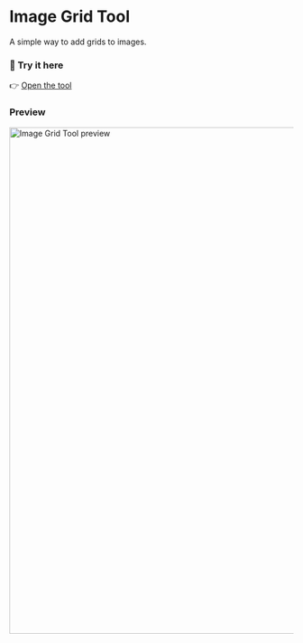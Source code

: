 # Image Grid Tool

A simple way to add grids to images.

### 🔗 Try it here

👉 [Open the tool](https://zazzik1.github.io/grid-image-tool/)

### Preview

<img width="1914" height="896" alt="Image Grid Tool preview" src="https://github.com/user-attachments/assets/206779ed-d68e-4ca5-a34b-458fc3a98bff" />
